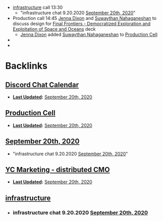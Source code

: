 - [infrastructure](<infrastructure.md>) call 13:30 
    - "infrastructure chat 9.20.2020 [September 20th, 2020](<September 20th, 2020.md>)"
- Production call 14:45 [Jenna Dixon](<Jenna Dixon.md>) and [Suwaythan Nahaganeshan](<Suwaythan Nahaganeshan.md>) to discuss design for [Final Frontiers - Democratized Exploration and Exploitation of Space and Oceans](<Final Frontiers - Democratized Exploration and Exploitation of Space and Oceans.md>) deck
    - [Jenna Dixon](<Jenna Dixon.md>) added [Suwaythan Nahaganeshan](<Suwaythan Nahaganeshan.md>) to [Production Cell](<Production Cell.md>)
- 
- 

# Backlinks
## [Discord Chat Calendar](<Discord Chat Calendar.md>)
- **[Last Updated](<Last Updated.md>):** [September 20th, 2020](<September 20th, 2020.md>)

## [Production Cell](<Production Cell.md>)
- **[Last Updated](<Last Updated.md>):** [September 20th, 2020](<September 20th, 2020.md>)

## [September 20th, 2020](<September 20th, 2020.md>)
- "infrastructure chat 9.20.2020 [September 20th, 2020](<September 20th, 2020.md>)"

## [YC Marketing - distributed CMO](<YC Marketing - distributed CMO.md>)
- **[Last Updated](<Last Updated.md>):** [September 20th, 2020](<September 20th, 2020.md>)

## [infrastructure](<infrastructure.md>)
- ### infrastructure chat 9.20.2020 [September 20th, 2020](<September 20th, 2020.md>)

